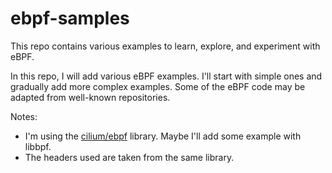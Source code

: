 # ebpf-samples

This repo contains various examples to learn, explore, and experiment with eBPF.

In this repo, I will add various eBPF examples. I'll start with simple ones and gradually add more complex examples. Some of the eBPF code may be adapted from well-known repositories.


Notes: 
* I'm using the [cilium/ebpf](https://github.com/cilium/ebpf) library. Maybe I'll add some example with libbpf.
* The headers used are taken from the same library.
